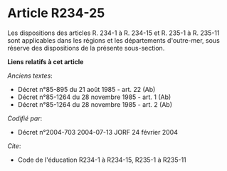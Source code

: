 # Article R234-25

Les dispositions des articles R. 234-1 à R. 234-15 et R. 235-1 à R. 235-11 sont applicables dans les régions et les
départements d'outre-mer, sous réserve des dispositions de la présente sous-section.

**Liens relatifs à cet article**

_Anciens textes_:

  - Décret n°85-895 du 21 août 1985 - art. 22 (Ab)
  - Décret n°85-1264 du 28 novembre 1985 - art. 1 (Ab)
  - Décret n°85-1264 du 28 novembre 1985 - art. 2 (Ab)

_Codifié par_:

  - Décret n°2004-703 2004-07-13 JORF 24 février 2004

_Cite_:

  - Code de l'éducation R234-1 à R234-15, R235-1 à R235-11
